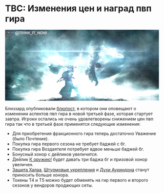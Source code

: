 # TBC: Изменения цен и наград пвп гира

![TBC PvP Art](../Assets/325761/325761-1.jpg)

Близзард опубликовали [блюпост](https://us.forums.blizzard.com/en/wow/t/1167658/2), в котором они оповещают о изменении аспектов пвп гира в новой третьей фазе, которая стартует завтра. Игроки остались не очень удовлетворены снижением цен пвп гира так что в третьей фазе применятся следующие изменения:
- Для приобретения фракционного гира теперь достаточно Уважение (было Почтение).
- Покупка гира первого сезона не требует баджей с бг.
- Покупка гира Воздаятеля потребует вдвое меньше баджей бг.
- Бонусный хонор с дейликов увеличится.
- Дейлик [К оружию!](https://ru.tbc.wowhead.com/quest=678/) будет давать три баджа бг и призовой хонор увеличен.
- [Защита Халаа](https://ru.tbc.wowhead.com/quest=11502), [Штурмовые укрепления](https://ru.tbc.wowhead.com/quest=10110) и [Духи Аукиндона](https://ru.tbc.wowhead.com/quest=11505) станут приносить больше хонора.
- Токены T4 и T5 можно будет обменять на гир первого и второго сезонов у вендоров продающих сеты.